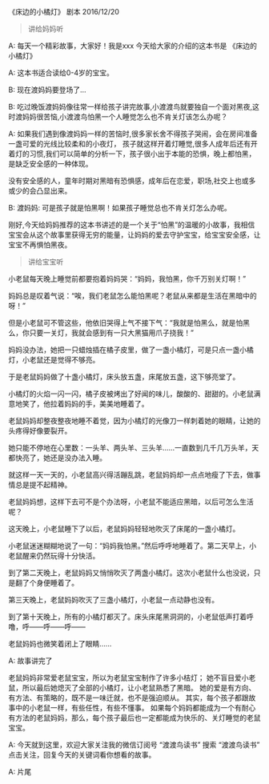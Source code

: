 《床边的小橘灯》 剧本 2016/12/20

> 讲给妈妈听

A: 每天一个精彩故事，大家好！我是xxx 今天给大家的介绍的这本书是 《床边的小橘灯》

A: 这本书适合读给0-4岁的宝宝。

B: 现在渡妈妈要登场了...

B: 吃过晚饭渡妈妈像往常一样给孩子讲完故事,小渡渡鸟就要独自一个面对黑夜,这时渡妈妈很苦恼,小渡渡鸟怕黑一个人睡觉怎么也不肯关灯该怎么办呢？

A: 如果我们遇到像渡妈妈一样的苦恼时,很多家长舍不得孩子哭闹，会在房间准备一盏可爱的光线比较柔和的小夜灯，
孩子就这样开着灯睡觉,很多人成年后还有开着灯的习惯,我们可以简单的分析一下，孩子很小出于本能的恐惧，晚上都怕黑，是缺乏安全感的一种体现。

没有安全感的人，童年时期对黑暗有恐惧感，成年后在恋爱，职场,社交上也或多或少的会凸显出来。

B: 渡妈妈: 可是孩子就是怕黑啊！如果孩子睡觉总也不肯关灯怎么办呢。

刚好,今天给妈妈推荐的这本书讲述的是一个关于“怕黑”的温暖的小故事，我相信宝宝会从这个故事里获得无穷的能量，让妈妈的爱去守护宝宝，给宝宝安全感，让宝宝不再惧怕黑夜。



> 讲给宝宝听

小老鼠每天晚上睡觉前都要抱着妈妈哭：“妈妈，我怕黑，你千万别关灯啊！”

妈妈总是叹着气说：“唉，我们老鼠怎么能怕黑呢？老鼠从来都是生活在黑暗中的呀！”

但是小老鼠可不管这些，他依旧哭得上气不接下气：“我就是怕黑么，就是怕黑么，你只要一关灯，我就会感到有一只大黑猫用爪子挠我！”

妈妈没办法，她把一只蜡烛插在橘子皮里，做了一盏小橘灯，可是只点一盏小橘灯，小老鼠还是觉得不够亮。

于是老鼠妈妈做了十盏小橘灯，床头放五盏，床尾放五盏，这下够亮堂了。

小橘灯的火焰一闪一闪，橘子皮被烤出了好闻的味儿，酸酸的、甜甜的。小老鼠满意地笑了，他拉着妈妈的手，美美地睡着了。

老鼠妈妈却整夜整夜地睡不着觉，因为小橘灯的光像刀一样刺着她的眼睛，让她的头疼得好像要裂开。

她只能不停地在心里数：一头羊、两头羊、三头羊……一直数到几千几万头羊，天都快亮了，她还是没办法入睡。

就这样一天一天的，小老鼠高兴得活蹦乱跳，老鼠妈妈却一点点地瘦了下去，做事情总是提不起精神。

老鼠妈妈想，这样下去可不是个办法呀，小老鼠不能适应黑暗，以后可怎么生活呢？

这天晚上，小老鼠睡下了以后，老鼠妈妈轻轻地吹灭了床尾的一盏小橘灯。

小老鼠迷迷糊糊地说了一句：“妈妈我怕黑。”然后呼呼地睡着了。第二天早上，小老鼠醒来仍然玩得十分快活。

到了第二天晚上，老鼠妈妈又悄悄吹灭了两盏小橘灯。这次小老鼠什么也没说，只是翻了个身便睡着了。

第三天晚上，老鼠妈妈吹灭了三盏小橘灯，小老鼠一点动静也没有。

到了第十天晚上，所有的小橘灯都灭了。床头床尾黑洞洞的，小老鼠低声打着呼噜，呼——呼——呼——

老鼠妈妈也微笑着闭上了眼睛……



A: 故事讲完了

老鼠妈妈非常爱老鼠宝宝，所以为老鼠宝宝制作了许多小桔灯；
她不盲目爱小老鼠，所以最后她熄灭了全部的小橘灯，让小老鼠熟悉了黑暗。
她的爱是有方向、有方法、有策略的，既不是一味迁就，也不是强迫顺从。
其实，每个孩子都跟故事中的小老鼠一样，有些任性，有些不懂事。
如果每个妈妈都能成为一个有耐心有方法的老鼠妈妈，那么，每个孩子最后也一定都能成为快乐的、关灯睡觉的老鼠宝宝。

A: 今天就到这里，欢迎大家关注我的微信订阅号 “渡渡鸟读书”  搜索 “渡渡鸟读书” 点击关注，回复今天的关键词看你想看的故事。

A: 片尾


